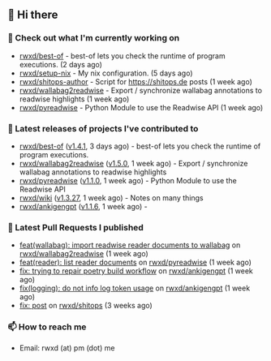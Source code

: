 ## 👋 Hi there

### 👷 Check out what I'm currently working on


- [rwxd/best-of](https://github.com/rwxd/best-of) - best-of lets you check the runtime of program executions. (2 days ago)
- [rwxd/setup-nix](https://github.com/rwxd/setup-nix) - My nix configuration. (5 days ago)
- [rwxd/shitops-author](https://github.com/rwxd/shitops-author) - Script for https://shitops.de posts (1 week ago)
- [rwxd/wallabag2readwise](https://github.com/rwxd/wallabag2readwise) - Export / synchronize wallabag annotations to readwise highlights (1 week ago)
- [rwxd/pyreadwise](https://github.com/rwxd/pyreadwise) - Python Module to use the Readwise API (1 week ago)

### 🔭 Latest releases of projects I've contributed to


- [rwxd/best-of](https://github.com/rwxd/best-of) ([v1.4.1](https://github.com/rwxd/best-of/releases/tag/v1.4.1), 3 days ago) - best-of lets you check the runtime of program executions.
- [rwxd/wallabag2readwise](https://github.com/rwxd/wallabag2readwise) ([v1.5.0](https://github.com/rwxd/wallabag2readwise/releases/tag/v1.5.0), 1 week ago) - Export / synchronize wallabag annotations to readwise highlights
- [rwxd/pyreadwise](https://github.com/rwxd/pyreadwise) ([v1.1.0](https://github.com/rwxd/pyreadwise/releases/tag/v1.1.0), 1 week ago) - Python Module to use the Readwise API
- [rwxd/wiki](https://github.com/rwxd/wiki) ([v1.3.27](https://github.com/rwxd/wiki/releases/tag/v1.3.27), 1 week ago) - Notes on many things
- [rwxd/ankigengpt](https://github.com/rwxd/ankigengpt) ([v1.1.6](https://github.com/rwxd/ankigengpt/releases/tag/v1.1.6), 1 week ago) - 

### 🔨 Latest Pull Requests I published


- [feat(wallabag): import readwise reader documents to wallabag](https://github.com/rwxd/wallabag2readwise/pull/81) on [rwxd/wallabag2readwise](https://github.com/rwxd/wallabag2readwise) (1 week ago)
- [feat(reader): list reader documents](https://github.com/rwxd/pyreadwise/pull/60) on [rwxd/pyreadwise](https://github.com/rwxd/pyreadwise) (1 week ago)
- [fix: trying to repair poetry build workflow](https://github.com/rwxd/ankigengpt/pull/17) on [rwxd/ankigengpt](https://github.com/rwxd/ankigengpt) (1 week ago)
- [fix(logging): do not info log token usage](https://github.com/rwxd/ankigengpt/pull/16) on [rwxd/ankigengpt](https://github.com/rwxd/ankigengpt) (1 week ago)
- [fix: post](https://github.com/rwxd/shitops/pull/4) on [rwxd/shitops](https://github.com/rwxd/shitops) (3 weeks ago)

### 📫 How to reach me

- Email: rwxd (at) pm (dot) me
